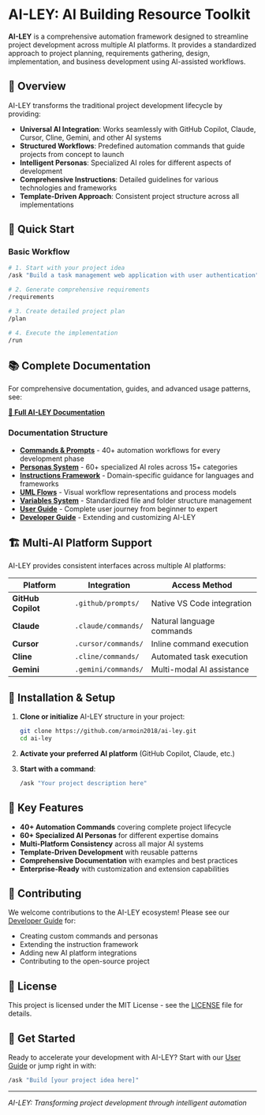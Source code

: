 # AI-LEY: AI Building Resource Toolkit

**AI-LEY** is a comprehensive automation framework designed to streamline project development across multiple AI platforms. It provides a standardized approach to project planning, requirements gathering, design, implementation, and business development using AI-assisted workflows.

## 🎯 Overview

AI-LEY transforms the traditional project development lifecycle by providing:

- **Universal AI Integration**: Works seamlessly with GitHub Copilot, Claude, Cursor, Cline, Gemini, and other AI systems
- **Structured Workflows**: Predefined automation commands that guide projects from concept to launch
- **Intelligent Personas**: Specialized AI roles for different aspects of development
- **Comprehensive Instructions**: Detailed guidelines for various technologies and frameworks
- **Template-Driven Approach**: Consistent project structure across all implementations

## 🚀 Quick Start

### Basic Workflow

```bash
# 1. Start with your project idea
/ask "Build a task management web application with user authentication"

# 2. Generate comprehensive requirements
/requirements

# 3. Create detailed project plan
/plan

# 4. Execute the implementation
/run
```

## 📚 Complete Documentation

For comprehensive documentation, guides, and advanced usage patterns, see:

**[📖 Full AI-LEY Documentation](.ai-ley/docs/README.md)**

### Documentation Structure

- **[Commands & Prompts](.ai-ley/docs/commands.md)** - 40+ automation workflows for every development phase
- **[Personas System](.ai-ley/docs/personas.md)** - 60+ specialized AI roles across 15+ categories
- **[Instructions Framework](.ai-ley/docs/instructions.md)** - Domain-specific guidance for languages and frameworks
- **[UML Flows](.ai-ley/docs/uml-flows.md)** - Visual workflow representations and process models
- **[Variables System](.ai-ley/docs/variables.md)** - Standardized file and folder structure management
- **[User Guide](.ai-ley/docs/user-guide.md)** - Complete user journey from beginner to expert
- **[Developer Guide](.ai-ley/docs/developer-guide.md)** - Extending and customizing AI-LEY

## 🏗️ Multi-AI Platform Support

AI-LEY provides consistent interfaces across multiple AI platforms:

| Platform           | Integration         | Access Method              |
| ------------------ | ------------------- | -------------------------- |
| **GitHub Copilot** | `.github/prompts/`  | Native VS Code integration |
| **Claude**         | `.claude/commands/` | Natural language commands  |
| **Cursor**         | `.cursor/commands/` | Inline command execution   |
| **Cline**          | `.cline/commands/`  | Automated task execution   |
| **Gemini**         | `.gemini/commands/` | Multi-modal AI assistance  |

## 🔧 Installation & Setup

1. **Clone or initialize** AI-LEY structure in your project:

   ```bash
   git clone https://github.com/armoin2018/ai-ley.git
   cd ai-ley
   ```

2. **Activate your preferred AI platform** (GitHub Copilot, Claude, etc.)

3. **Start with a command**:
   ```bash
   /ask "Your project description here"
   ```

## 🎯 Key Features

- **40+ Automation Commands** covering complete project lifecycle
- **60+ Specialized AI Personas** for different expertise domains
- **Multi-Platform Consistency** across all major AI systems
- **Template-Driven Development** with reusable patterns
- **Comprehensive Documentation** with examples and best practices
- **Enterprise-Ready** with customization and extension capabilities

## 🤝 Contributing

We welcome contributions to the AI-LEY ecosystem! Please see our [Developer Guide](.ai-ley/docs/developer-guide.md) for:

- Creating custom commands and personas
- Extending the instruction framework
- Adding new AI platform integrations
- Contributing to the open-source project

## 📄 License

This project is licensed under the MIT License - see the [LICENSE](LICENSE) file for details.

## 🌟 Get Started

Ready to accelerate your development with AI-LEY? Start with our [User Guide](.ai-ley/docs/user-guide.md) or jump right in with:

```bash
/ask "Build [your project idea here]"
```

---

_AI-LEY: Transforming project development through intelligent automation_
